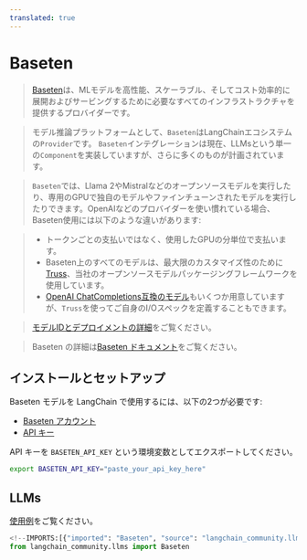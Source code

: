 ```yaml
---
translated: true
---
```


# Baseten

>[Baseten](https://baseten.co)は、MLモデルを高性能、スケーラブル、そしてコスト効率的に展開およびサービングするために必要なすべてのインフラストラクチャを提供するプロバイダーです。

>モデル推論プラットフォームとして、`Baseten`はLangChainエコシステムの`Provider`です。
`Baseten`インテグレーションは現在、LLMsという単一の`Component`を実装していますが、さらに多くのものが計画されています。

>`Baseten`では、Llama 2やMistralなどのオープンソースモデルを実行したり、専用のGPUで独自のモデルやファインチューンされたモデルを実行したりできます。OpenAIなどのプロバイダーを使い慣れている場合、Baseten使用には以下のような違いがあります:

>* トークンごとの支払いではなく、使用したGPUの分単位で支払います。
>* Baseten上のすべてのモデルは、最大限のカスタマイズ性のために[Truss](https://truss.baseten.co/welcome)、当社のオープンソースモデルパッケージングフレームワークを使用しています。
>* [OpenAI ChatCompletions互換のモデル](https://docs.baseten.co/api-reference/openai)もいくつか用意していますが、`Truss`を使ってご自身のI/Oスペックを定義することもできます。

>[モデルIDとデプロイメントの詳細](https://docs.baseten.co/deploy/lifecycle)をご覧ください。

>Baseten の詳細は[Baseten ドキュメント](https://docs.baseten.co/)をご覧ください。

## インストールとセットアップ

Baseten モデルを LangChain で使用するには、以下の2つが必要です:

- [Baseten アカウント](https://baseten.co)
- [API キー](https://docs.baseten.co/observability/api-keys)

API キーを `BASETEN_API_KEY` という環境変数としてエクスポートしてください。

```sh
export BASETEN_API_KEY="paste_your_api_key_here"
```

## LLMs

[使用例](/docs/integrations/llms/baseten)をご覧ください。

```python
<!--IMPORTS:[{"imported": "Baseten", "source": "langchain_community.llms", "docs": "https://api.python.langchain.com/en/latest/llms/langchain_community.llms.baseten.Baseten.html", "title": "Baseten"}]-->
from langchain_community.llms import Baseten
```
